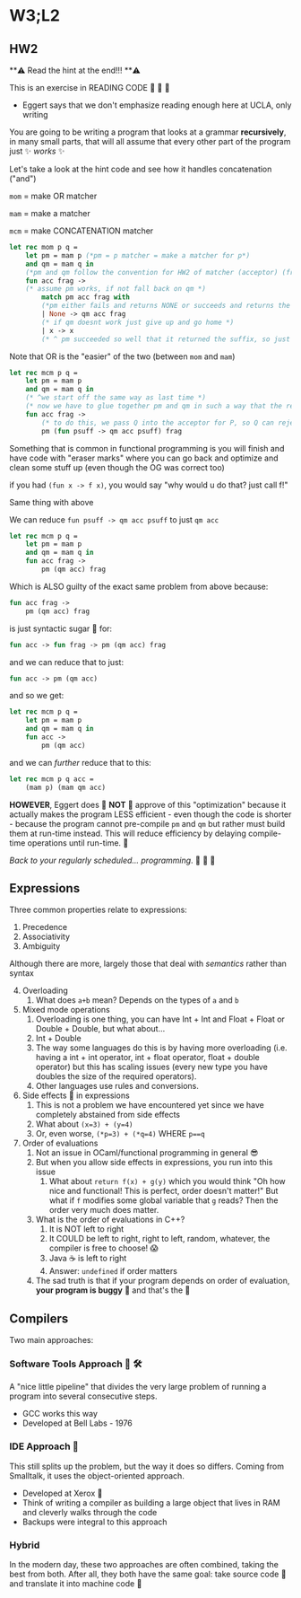 # W3;L2

## HW2



**⚠️ Read the hint at the end!!! **⚠️

 

This is an exercise in READING CODE 👀 👀 👀 

- Eggert says that we don't emphasize reading enough here at UCLA, only writing



You are going to be writing a program that looks at a grammar **recursively**, in many small parts, that will all assume that every other part of the program just ✨  *works* ✨ 



Let's take a look at the hint code and see how it handles concatenation ("and")



`mom` = make OR matcher

`mam` = make a matcher

`mcm` = make CONCATENATION matcher

```ocaml
let rec mom p q =
	let pm = mam p (*pm = p matcher = make a matcher for p*)
	and qm = mam q in
	(*pm and qm follow the convention for HW2 of matcher (acceptor) (fragment) ((this is the opposite of the hint code))*)
	fun acc frag ->
	(* assume pm works, if not fall back on qm *)
		match pm acc frag with
		(*pm either fails and returns NONE or succeeds and returns the matching suffix *)
		| None -> qm acc frag
		(* if qm doesnt work just give up and go home *)
		| x -> x
		(* ^ pm succeeded so well that it returned the suffix, so just return x *)
```

Note that OR is the "easier" of the two (between `mom` and `mam`)

```ocaml
let rec mcm p q =
	let pm = mam p
	and qm = mam q in
	(* ^we start off the same way as last time *)
	(* now we have to glue together pm and qm in such a way that the resulting func will match the concatenation of q and p *)
	fun acc frag ->
		(* to do this, we pass Q into the acceptor for P, so Q can reject anything it doesnt like and then P can retry until maybe something passed and the two can communicate easily *)
		pm (fun psuff -> qm acc psuff) frag
```



Something that is common in functional programming is you will finish and have code with "eraser marks" where you can go back and optimize and clean some stuff up (even though the OG was correct too)

if you had `(fun x -> f x)`, you would say "why would u do that? just call f!"

Same thing with above

We can reduce `fun psuff -> qm acc psuff` to just `qm acc`

```ocaml
let rec mcm p q =
	let pm = mam p
	and qm = mam q in
	fun acc frag ->
		pm (qm acc) frag
```

Which is ALSO guilty of the exact same problem from above because:

```ocaml
fun acc frag ->
	pm (qm acc) frag
```

is just syntactic sugar 🍯 for:

```ocaml
fun acc -> fun frag -> pm (qm acc) frag
```

and we can reduce that to just:

```ocaml
fun acc -> pm (qm acc)
```

and so we get:

```ocaml
let rec mcm p q =
	let pm = mam p
	and qm = mam q in
	fun acc ->
		pm (qm acc)
```

and we can *further* reduce that to this:

```ocaml
let rec mcm p q acc =
	(mam p) (mam qm acc)
```

**HOWEVER**, Eggert does 🛑 **NOT** 🛑 approve of this "optimization" because it actually makes the program LESS efficient - even though the code is shorter - because the program cannot pre-compile `pm` and `qm` but rather must build them at run-time instead. This will reduce efficiency by delaying compile-time operations until run-time. 🏃



*Back to your regularly scheduled... programming*. 🥁 🥁 🐍 

## Expressions

Three common properties relate to expressions:

1. Precedence
2. Associativity
3. Ambiguity

Although there are more, largely those that deal with *semantics* rather than syntax

4. Overloading
   1. What does `a+b` mean? Depends on the types of `a` and `b`
5. Mixed mode operations
   1. Overloading is one thing, you can have Int + Int and Float + Float or Double + Double, but what about...
   2. Int + Double
   3. The way some languages do this is by having more overloading (i.e. having a int + int operator, int + float operator, float + double operator) but this has scaling issues (every new type you have doubles the size of the required operators).
   4. Other languages use rules and conversions. 
6. Side effects 🧪 in expressions
   1. This is not a problem we have encountered yet since we have completely abstained from side effects
   2. What about `(x=3) + (y=4)`
   3. Or, even worse, `(*p=3) + (*q=4)` WHERE `p==q`
7. Order of evaluations
   1. Not an issue in OCaml/functional programming in general 😎 
   2. But when you allow side effects in expressions, you run into this issue
      1. What about `return f(x) + g(y)` which you would think "Oh how nice and functional! This is perfect, order doesn't matter!" But what if `f` modifies some global variable that `g` reads? Then the order very much does matter.
   3. What is the order of evaluations in C++? 
      1. It is NOT left to right
      2. It COULD be left to right, right to left, random, whatever, the compiler is free to choose! 😱 
      3. Java ☕️  is left to right
      4. Answer: `undefined` if order matters
   4. The sad truth is that if your program depends on order of evaluation, **your program is buggy** 🐜 and that's the 🍵 

## Compilers

Two main approaches:

### Software Tools Approach 👾 🛠 

A "nice little pipeline" that divides the very large problem of running a program into several consecutive steps.

- GCC works this way
- Developed at Bell Labs - 1976

### IDE Approach 🏡 

This still splits up the problem, but the way it does so differs. Coming from Smalltalk, it uses the object-oriented approach.

- Developed at Xerox 📠 
- Think of writing a compiler as building a large object that lives in RAM and cleverly walks through the code
- Backups were integral to this approach

### Hybrid

In the modern day, these two approaches are often combined, taking the best from both. After all, they both have the same goal: take source code 📖  and translate it into machine code 🤖 